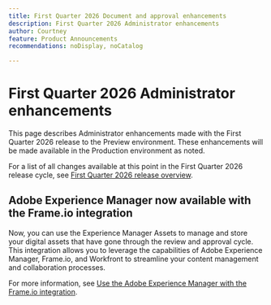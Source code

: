 ```yaml
---
title: First Quarter 2026 Document and approval enhancements
description: First Quarter 2026 Administrator enhancements
author: Courtney
feature: Product Announcements
recommendations: noDisplay, noCatalog

---
```

# First Quarter 2026 Administrator enhancements

This page describes Administrator enhancements made with the First Quarter 2026 release to the Preview environment. These enhancements will be made available in the Production environment as noted.

For a list of all changes available at this point in the First Quarter 2026 release cycle, see [First Quarter 2026 release overview](/help/quicksilver/product-announcements/product-releases/26-q1-release-activity/26-q1-release-overview.md).


## Adobe Experience Manager now available with the Frame.io integration 

Now, you can use the Experience Manager Assets​ to manage and store your digital assets that have gone through the review and approval cycle. This integration allows you to leverage the capabilities of Adobe Experience Manager, Frame.io, and Workfront to streamline your content management and collaboration processes.

For more information, see [Use the Adobe Experience Manager with the Frame.io integration](/help/quicksilver/review-and-approve-work/native-integrations/frame-io/use-aem-with-frame.md).